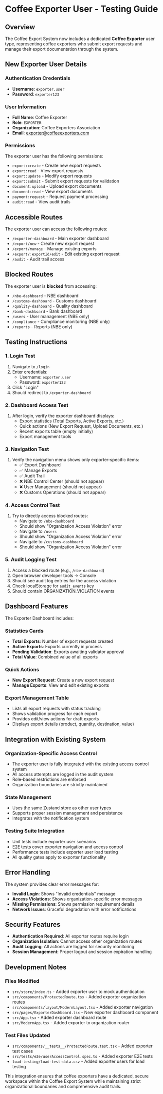 # Coffee Exporter User - Testing Guide

## Overview

The Coffee Export System now includes a dedicated **Coffee Exporter** user type, representing coffee exporters who submit export requests and manage their export documentation through the system.

## New Exporter User Details

### Authentication Credentials
- **Username**: `exporter.user`
- **Password**: `exporter123`

### User Information
- **Full Name**: Coffee Exporter
- **Role**: `EXPORTER`
- **Organization**: Coffee Exporters Association
- **Email**: exporter@coffeeexporters.com

### Permissions
The exporter user has the following permissions:
- `export:create` - Create new export requests
- `export:read` - View export requests
- `export:update` - Modify export requests
- `export:submit` - Submit export requests for validation
- `document:upload` - Upload export documents
- `document:read` - View export documents
- `payment:request` - Request payment processing
- `audit:read` - View audit trails

## Accessible Routes

The exporter user can access the following routes:
- `/exporter-dashboard` - Main exporter dashboard
- `/export/new` - Create new export request
- `/export/manage` - Manage existing exports
- `/export/:exportId/edit` - Edit existing export request
- `/audit` - Audit trail access

## Blocked Routes

The exporter user is **blocked** from accessing:
- `/nbe-dashboard` - NBE dashboard
- `/customs-dashboard` - Customs dashboard
- `/quality-dashboard` - Quality dashboard
- `/bank-dashboard` - Bank dashboard
- `/users` - User management (NBE only)
- `/compliance` - Compliance monitoring (NBE only)
- `/reports` - Reports (NBE only)

## Testing Instructions

### 1. Login Test
1. Navigate to `/login`
2. Enter credentials:
   - Username: `exporter.user`
   - Password: `exporter123`
3. Click "Login"
4. Should redirect to `/exporter-dashboard`

### 2. Dashboard Access Test
1. After login, verify the exporter dashboard displays:
   - Export statistics (Total Exports, Active Exports, etc.)
   - Quick actions (New Export Request, Upload Documents, etc.)
   - Recent exports table (empty initially)
   - Export management tools

### 3. Navigation Test
1. Verify the navigation menu shows only exporter-specific items:
   - ✅ Export Dashboard
   - ✅ Manage Exports
   - ✅ Audit Trail
   - ❌ NBE Control Center (should not appear)
   - ❌ User Management (should not appear)
   - ❌ Customs Operations (should not appear)

### 4. Access Control Test
1. Try to directly access blocked routes:
   - Navigate to `/nbe-dashboard`
   - Should show "Organization Access Violation" error
   - Navigate to `/users`
   - Should show "Organization Access Violation" error
   - Navigate to `/customs-dashboard`
   - Should show "Organization Access Violation" error

### 5. Audit Logging Test
1. Access a blocked route (e.g., `/nbe-dashboard`)
2. Open browser developer tools → Console
3. Should see audit log entries for the access violation
4. Check localStorage for `audit_events` key
5. Should contain ORGANIZATION_VIOLATION events

## Dashboard Features

The Exporter Dashboard includes:

### Statistics Cards
- **Total Exports**: Number of export requests created
- **Active Exports**: Exports currently in process
- **Pending Validation**: Exports awaiting validator approval
- **Total Value**: Combined value of all exports

### Quick Actions
- **New Export Request**: Create a new export request
- **Manage Exports**: View and edit existing exports

### Export Management Table
- Lists all export requests with status tracking
- Shows validation progress for each export
- Provides edit/view actions for draft exports
- Displays export details (product, quantity, destination, value)

## Integration with Existing System

### Organization-Specific Access Control
- The exporter user is fully integrated with the existing access control system
- All access attempts are logged in the audit system
- Role-based restrictions are enforced
- Organization boundaries are strictly maintained

### State Management
- Uses the same Zustand store as other user types
- Supports proper session management and persistence
- Integrates with the notification system

### Testing Suite Integration
- Unit tests include exporter user scenarios
- E2E tests cover exporter navigation and access control
- Performance tests include exporter user load testing
- All quality gates apply to exporter functionality

## Error Handling

The system provides clear error messages for:
- **Invalid Login**: Shows "Invalid credentials" message
- **Access Violations**: Shows organization-specific error messages
- **Missing Permissions**: Shows permission requirement details
- **Network Issues**: Graceful degradation with error notifications

## Security Features

- **Authentication Required**: All exporter routes require login
- **Organization Isolation**: Cannot access other organization routes
- **Audit Logging**: All actions are logged for security monitoring
- **Session Management**: Proper logout and session expiration handling

## Development Notes

### Files Modified
- `src/store/index.ts` - Added exporter user to mock authentication
- `src/components/ProtectedRoute.tsx` - Added exporter organization routes
- `src/components/layout/ModernLayout.tsx` - Added exporter navigation
- `src/pages/ExporterDashboard.tsx` - New exporter dashboard component
- `src/App.tsx` - Added exporter dashboard route
- `src/ModernApp.tsx` - Added exporter to organization router

### Test Files Updated
- `src/components/__tests__/ProtectedRoute.test.tsx` - Added exporter test cases
- `src/tests/e2e/userAccessControl.spec.ts` - Added exporter E2E tests
- `load-testing/load-test-data.csv` - Added exporter users for load testing

This integration ensures that coffee exporters have a dedicated, secure workspace within the Coffee Export System while maintaining strict organizational boundaries and comprehensive audit trails.